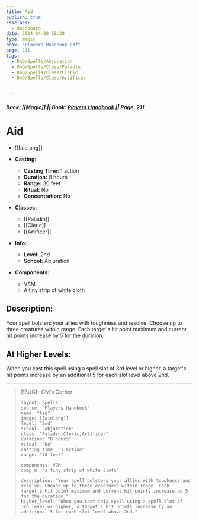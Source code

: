 ```yaml
---
title: Aid
publish: true
cssclass:
  - dashboard
date: 2024-04-20 18:30
type: magic
book: "Players Handbook.pdf"
page: 211
tags:
  - DnD/Spells/Abjuration
  - DnD/Spells/Class/Paladin
  - DnD/Spells/Class/Cleric
  - DnD/Spells/Class/Artificer


---
```


##### Back: [[Magic]] || Book: [Players Handbook](https://drive.google.com/drive/folders/1O5bhpYizcIT5xxAoLOuzCRht_PVS7VSG?usp=sharing) || Page: 211

# Aid
- ![[aid.png]]
- **Casting:**
    - **Casting Time:** 1 action
    - **Duration:** 8 hours
    - **Range:** 30 feet
    - **Ritual:** No
    - **Concentration:** No
- **Classes:**
    - [[Paladin]]
    - [[Cleric]]
    - [[Artificer]]

- **Info:**
    - **Level:** 2nd
    - **School:** Abjuration
- **Components:**
    - VSM
    - A tiny strip of white cloth

## Description:
Your spell bolsters your allies with toughness and resolve. Choose up to three creatures within range. Each target's hit point maximum and current hit points increase by 5 for the duration.

## At Higher Levels:
When you cast this spell using a spell slot of 3rd level or higher, a target's hit points increase by an additional 5 for each slot level above 2nd.

---

> [!BUG]- GM's Corner
>
> ```statblock
> layout: Spells
> source: "Players Handbook"
> name: "Aid"
> image: [[aid.png]]
> level: "2nd"
> school: "Abjuration"
> class: "Paladin,Cleric,Artificer"
> duration: "8 hours"
> ritual: "No"
> casting_time: "1 action"
> range: "30 feet"
>
> components: VSM
> comp_m: "a tiny strip of white cloth"
>
> description: "Your spell bolsters your allies with toughness and resolve. Choose up to three creatures within range. Each target's hit point maximum and current hit points increase by 5 for the duration."
> higher_level: "When you cast this spell using a spell slot of 3rd level or higher, a target's hit points increase by an additional 5 for each slot level above 2nd."
> ```
